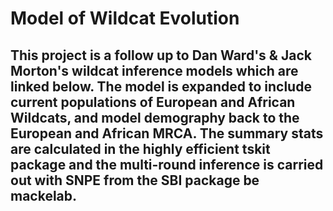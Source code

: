 # Model of Wildcat Evolution
## This project is a follow up to Dan Ward's & Jack Morton's wildcat inference models which are linked below. The model is expanded to include current populations of European and African Wildcats, and model demography back to the European and African MRCA. The summary stats are calculated in the highly efficient tskit package and the multi-round inference is carried out with SNPE from the SBI package be mackelab.
